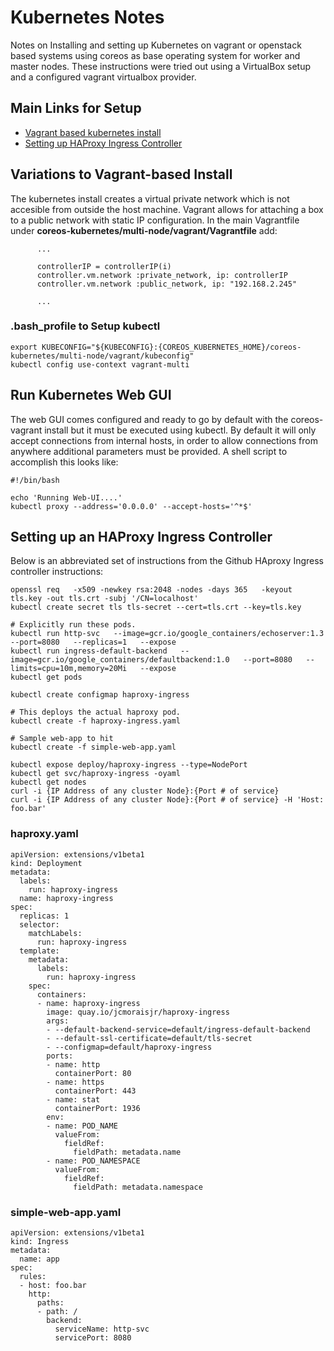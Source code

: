 # Kubernetes Notes

Notes on Installing and setting up Kubernetes on vagrant or openstack based systems using coreos as base operating system for worker and master nodes.  These instructions were tried out using a VirtualBox setup and a configured vagrant virtualbox provider.

## Main Links for Setup
* [Vagrant based kubernetes install](https://coreos.com/kubernetes/docs/latest/kubernetes-on-vagrant.html)
* [Setting up HAProxy Ingress Controller](https://github.com/kubernetes/ingress/tree/master/examples/deployment/haproxy)

## Variations to Vagrant-based Install
The kubernetes install creates a virtual private network which is not accesible from outside the host machine.  Vagrant allows for attaching a box to a public network with static IP configuration.  In the main Vagrantfile under **coreos-kubernetes/multi-node/vagrant/Vagrantfile** add:

```
      ...
      
      controllerIP = controllerIP(i)
      controller.vm.network :private_network, ip: controllerIP
      controller.vm.network :public_network, ip: "192.168.2.245"
      
      ...
```

### .bash_profile to Setup kubectl
```
export KUBECONFIG="${KUBECONFIG}:{COREOS_KUBERNETES_HOME}/coreos-kubernetes/multi-node/vagrant/kubeconfig"
kubectl config use-context vagrant-multi
```

## Run Kubernetes Web GUI
The web GUI comes configured and ready to go by default with the coreos-vagrant install but it must be executed using kubectl. By default it will only accept connections from internal hosts, in order to allow connections from anywhere additional parameters must be provided. A shell script to accomplish this looks like:

```
#!/bin/bash

echo 'Running Web-UI....'
kubectl proxy --address='0.0.0.0' --accept-hosts='^*$'
```

## Setting up an HAProxy Ingress Controller
Below is an abbreviated set of instructions from the Github HAproxy Ingress controller instructions:

```
openssl req   -x509 -newkey rsa:2048 -nodes -days 365   -keyout tls.key -out tls.crt -subj '/CN=localhost'
kubectl create secret tls tls-secret --cert=tls.crt --key=tls.key

# Explicitly run these pods.
kubectl run http-svc   --image=gcr.io/google_containers/echoserver:1.3   --port=8080   --replicas=1   --expose
kubectl run ingress-default-backend   --image=gcr.io/google_containers/defaultbackend:1.0   --port=8080   --limits=cpu=10m,memory=20Mi   --expose
kubectl get pods

kubectl create configmap haproxy-ingress

# This deploys the actual haproxy pod.
kubectl create -f haproxy-ingress.yaml

# Sample web-app to hit
kubectl create -f simple-web-app.yaml 

kubectl expose deploy/haproxy-ingress --type=NodePort
kubectl get svc/haproxy-ingress -oyaml
kubectl get nodes
curl -i {IP Address of any cluster Node}:{Port # of service}
curl -i {IP Address of any cluster Node}:{Port # of service} -H 'Host: foo.bar'
```

### haproxy.yaml
```
apiVersion: extensions/v1beta1
kind: Deployment
metadata:
  labels:
    run: haproxy-ingress
  name: haproxy-ingress
spec:
  replicas: 1
  selector:
    matchLabels:
      run: haproxy-ingress
  template:
    metadata:
      labels:
        run: haproxy-ingress
    spec:
      containers:
      - name: haproxy-ingress
        image: quay.io/jcmoraisjr/haproxy-ingress
        args:
        - --default-backend-service=default/ingress-default-backend
        - --default-ssl-certificate=default/tls-secret
        - --configmap=default/haproxy-ingress
        ports:
        - name: http
          containerPort: 80
        - name: https
          containerPort: 443
        - name: stat
          containerPort: 1936
        env:
        - name: POD_NAME
          valueFrom:
            fieldRef:
              fieldPath: metadata.name
        - name: POD_NAMESPACE
          valueFrom:
            fieldRef:
              fieldPath: metadata.namespace
```

### simple-web-app.yaml
```
apiVersion: extensions/v1beta1
kind: Ingress
metadata:
  name: app
spec:
  rules:
  - host: foo.bar
    http:
      paths:
      - path: /
        backend:
          serviceName: http-svc
          servicePort: 8080
 ```



